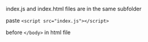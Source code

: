 index.js and index.html files are in the same subfolder 

paste
  `<script src="index.js"></script>`

before `</body>` in html file 
